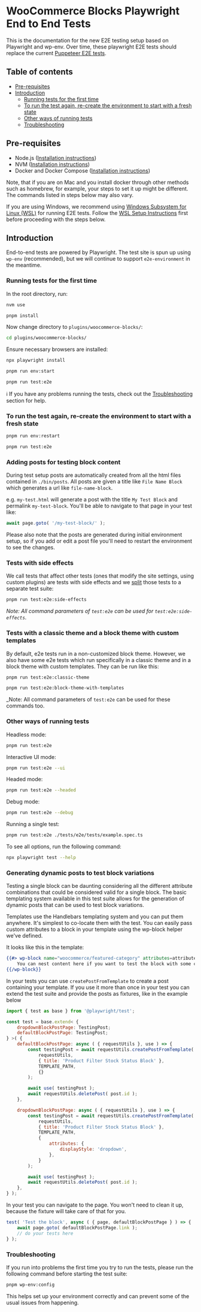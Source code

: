 # WooCommerce Blocks Playwright End to End Tests

This is the documentation for the new E2E testing setup based on Playwright and wp-env. Over time, these playwright E2E tests should replace the current [Puppeteer E2E tests](../e2e-jest/).

## Table of contents <!-- omit in toc -->

-   [Pre-requisites](#pre-requisites)
-   [Introduction](#introduction)
    -   [Running tests for the first time](#running-tests-for-the-first-time)
    -   [To run the test again, re-create the environment to start with a fresh state](#to-run-the-test-again-re-create-the-environment-to-start-with-a-fresh-state)
    -   [Other ways of running tests](#other-ways-of-running-tests)
    -   [Troubleshooting](#troubleshooting)

## Pre-requisites

-   Node.js ([Installation instructions](https://nodejs.org/en/download/))
-   NVM ([Installation instructions](https://github.com/nvm-sh/nvm))
-   Docker and Docker Compose ([Installation instructions](https://docs.docker.com/engine/install/))

Note, that if you are on Mac and you install docker through other methods such as homebrew, for example, your steps to set it up might be different. The commands listed in steps below may also vary.

If you are using Windows, we recommend using [Windows Subsystem for Linux (WSL)](https://docs.microsoft.com/en-us/windows/wsl/) for running E2E tests. Follow the [WSL Setup Instructions](../tests/e2e-jest/WSL_SETUP_INSTRUCTIONS.md) first before proceeding with the steps below.

## Introduction

End-to-end tests are powered by Playwright. The test site is spun up using `wp-env` (recommended), but we will continue to support `e2e-environment` in the meantime.

### Running tests for the first time

In the root directory, run:

```sh
nvm use
```

```sh
pnpm install
```

Now change directory to `plugins/woocommerce-blocks/`:

```sh
cd plugins/woocommerce-blocks/
```

Ensure necessary browsers are installed:

```sh
npx playwright install
```

```sh
pnpm run env:start
```

```sh
pnpm run test:e2e
```

ℹ️ If you have any problems running the tests, check out the [Troubleshooting](#troubleshooting) section for help.

### To run the test again, re-create the environment to start with a fresh state

```sh
pnpm run env:restart
```

```sh
pnpm run test:e2e
```

### Adding posts for testing block content

During test setup posts are automatically created from all the html files contained in `./bin/posts`. All posts are given a title like `File Name Block` which generates a url like `file-name-block`.

e.g. `my-test.html` will generate a post with the title `My Test Block` and permalink `my-test-block`. You'll be able to navigate to that page in your test like:

```ts
await page.goto( '/my-test-block/' );
```

Please also note that the posts are generated during initial environment setup, so if you add or edit a post file you'll need to restart the environment to see the changes.

### Tests with side effects

We call tests that affect other tests (ones that modify the site settings, using custom plugins) are tests with side effects and we [split](https://github.com/woocommerce/woocommerce-blocks/pull/10508) those tests to a separate test suite:

```sh
pnpm run test:e2e:side-effects
```

_Note: All command parameters of `test:e2e` can be used for
`test:e2e:side-effects`._

### Tests with a classic theme and a block theme with custom templates

By default, e2e tests run in a non-customized block theme. However, we also have some e2e tests which run specifically in a classic theme and in a block theme with custom templates. They can be run like this:

```sh
pnpm run test:e2e:classic-theme
```

```sh
pnpm run test:e2e:block-theme-with-templates
```

\_Note: All command parameters of `test:e2e` can be used for these commands too.

### Other ways of running tests

Headless mode:

```sh
pnpm run test:e2e
```

Interactive UI mode:

```sh
pnpm run test:e2e --ui
```

Headed mode:

```sh
pnpm run test:e2e --headed
```

Debug mode:

```sh
pnpm run test:e2e --debug
```

Running a single test:

```sh
pnpm run test:e2e ./tests/e2e/tests/example.spec.ts
```

To see all options, run the following command:

```sh
npx playwright test --help
```

### Generating dynamic posts to test block variations

Testing a single block can be daunting considering all the different attribute combinations that could be
considered valid for a single block. The basic templating system available in this test suite allows for
the generation of dynamic posts that can be used to test block variations.

Templates use the Handlebars templating system and you can put them anywhere. It's simplest to co-locate them
with the test. You can easily pass custom attributes to a block in your template using the wp-block helper
we've defined.

It looks like this in the template:

```handlebars
{{#> wp-block name="woocommerce/featured-category" attributes=attributes /}}
    You can nest content here if you want to test the block with some content.
{{/wp-block}}
```

In your tests you can use `createPostFromTemplate` to create a post containing your template. If you use it
more than once in your test you can extend the test suite and provide the posts as fixtures, like in the example
below

```js
import { test as base } from '@playwright/test';

const test = base.extend< {
	dropdownBlockPostPage: TestingPost;
	defaultBlockPostPage: TestingPost;
} >( {
	defaultBlockPostPage: async ( { requestUtils }, use ) => {
		const testingPost = await requestUtils.createPostFromTemplate(
			requestUtils,
			{ title: 'Product Filter Stock Status Block' },
			TEMPLATE_PATH,
			{}
		);

		await use( testingPost );
		await requestUtils.deletePost( post.id );
	},

	dropdownBlockPostPage: async ( { requestUtils }, use ) => {
		const testingPost = await requestUtils.createPostFromTemplate(
			requestUtils,
			{ title: 'Product Filter Stock Status Block' },
			TEMPLATE_PATH,
			{
				attributes: {
					displayStyle: 'dropdown',
				},
			}
		);

		await use( testingPost );
		await requestUtils.deletePost( post.id );
	},
} );
```

In your test you can navigate to the page. You won't need to clean it up, because
the fixture will take care of that for you.

```js
test( 'Test the block', async ( { page, defaultBlockPostPage } ) => {
	await page.goto( defaultBlockPostPage.link );
	// do your tests here
} );
```

### Troubleshooting

If you run into problems the first time you try to run the tests, please run the following command before starting the test suite:

```sh
pnpm wp-env:config
```

This helps set up your environment correctly and can prevent some of the usual issues from happening.
